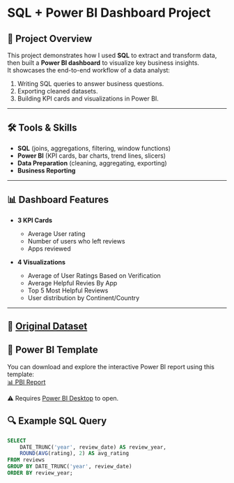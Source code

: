 # SQL + Power BI Dashboard Project

## 📌 Project Overview
This project demonstrates how I used **SQL** to extract and transform data, then built a **Power BI dashboard** to visualize key business insights.  
It showcases the end-to-end workflow of a data analyst:
1. Writing SQL queries to answer business questions.
2. Exporting cleaned datasets.
3. Building KPI cards and visualizations in Power BI.

---

## 🛠 Tools & Skills
- **SQL** (joins, aggregations, filtering, window functions)
- **Power BI** (KPI cards, bar charts, trend lines, slicers)
- **Data Preparation** (cleaning, aggregating, exporting)
- **Business Reporting**

---

## 📊 Dashboard Features
- **3 KPI Cards**  
  - Average User rating 
  - Number of users who left reviews 
  - Apps reviewed

- **4 Visualizations**  
  - Average of User Ratings Based on Verification
  - Average Helpful Revies By App
  - Top 5 Most Helpful Reviews  
  - User distribution by Continent/Country

---

## 📅 [Original Dataset](https://www.kaggle.com/datasets/pratyushpuri/multilingual-mobile-app-reviews-dataset-2025)


## 📂 Power BI Template
You can download and explore the interactive Power BI report using this template:  
[📊 PBI Report](report/review_pbi_report.pbit)

⚠️ Requires [Power BI Desktop](https://powerbi.microsoft.com/desktop/) to open.

## 🔍 Example SQL Query
```sql
SELECT 
    DATE_TRUNC('year', review_date) AS review_year,
    ROUND(AVG(rating), 2) AS avg_rating
FROM reviews
GROUP BY DATE_TRUNC('year', review_date)
ORDER BY review_year;
